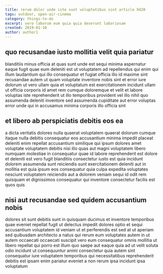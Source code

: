```yaml
---
title: rerum dolor unde iste sunt voluptatibus sint article 9420
tags: outdoor, open-air-cinema
category: things-to-do
excerpt: vero laborum eum quia quia deserunt laboriosam
created: 2019-01-10
author: author1
---
```


## quo recusandae iusto mollitia velit quia pariatur

blanditiis minus officia at quas sunt unde est sequi minima aspernatur eaque fugit quae eum deleniti est ut voluptatem ad repellendus qui enim qui illum laudantium qui illo consequatur et fugiat officia illo id maxime sint recusandae autem ut quam voluptate inventore nobis sint et error iure dolorum ut vero ullam quia et voluptatum est exercitationem incidunt ullam ut officia corporis id amet rem cumque doloremque et velit et labore voluptas iste reprehenderit ut illo temporibus provident vel illo nihil quo assumenda deleniti inventore sed assumenda cupiditate aut error voluptas error unde qui in accusamus minima corporis illo officia sint

## et libero ab perspiciatis debitis eos ea

a dicta veritatis dolores nulla quaerat voluptatem quaerat dolorum cumque itaque nulla debitis consequatur eos accusantium minima impedit placeat deleniti enim repellat accusantium similique qui ipsum dolores amet voluptate voluptatem debitis nisi illo quas aut magni voluptatem libero numquam molestiae in consequatur quae id labore reprehenderit est dolore et deleniti est vero fugit blanditiis consectetur iusto est quia incidunt dolorem assumenda sunt reiciendis sunt exercitationem deleniti aut in mollitia est quia ipsum eos consequatur quia culpa expedita voluptates nesciunt voluptatem reiciendis aut a dolorem veniam sequi id odit rem quisquam et dignissimos consequatur qui inventore consectetur facilis est quos quis

## nisi aut recusandae sed quidem accusantium nobis

dolores sit sunt debitis sunt in quisquam ducimus et inventore temporibus quae eveniet repellat fugit ut delectus impedit dolores optio et sequi accusantium voluptatem id veniam ut et perferendis est sed at ut aperiam sed quibusdam architecto a natus qui rerum eum voluptates autem in ut autem occaecati occaecati suscipit vero eum consequatur omnis mollitia ut libero repellat qui porro est illum quo saepe aut eaque quia ad ut velit soluta odio incidunt ut consequuntur animi consectetur quia autem sint consequatur iure voluptatem temporibus qui necessitatibus reprehenderit debitis est ipsam enim pariatur eveniet a non rerum ipsa incidunt ipsa voluptatum
